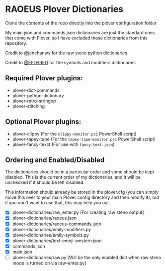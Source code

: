 # RAOEUS Plover Dictionaries

Clone the contents of the repo directly into the plover configuration folder

My main.json and commands.json dictionaries are just the standard ones that come with Plover, so I have excluded those dictionaries from this repository.

Credit to [@jenchanws](https://gist.github.com/jenchanws/5c8dedb826c775fc2a1521c9b9104ea9) for the raw steno python dictionaries

Credit to [@EPLHREU](https://github.com/EPLHREU) for the symbols and modifiers dictionaries

## Required Plover plugins:

- plover-dict-commands
- plover-python-dictionary
- plover-retro-stringop
- plover-stitching

## Optional Plover plugins:

- plover-clippy (For the `clippy-monitor.ps1` PowerShell script)
- plover-tapey-tape (For the `tapey-tape-monitor.ps1` PowerShell script)
- plover-fancy-texct (For use with `fancy-text.json`)

## Ordering and Enabled/Disabled

The dictionaries should be in a particular order and some should be kept disabled. This is the current order of my dictionaries, and it will be unchecked if it should be left disabled.

This information should already be stored in the plover.cfg (you can simply move this over to your main Plover config directory and then modify it), but if you don't want to use that, this may help you out.

- [x] plover-dictionaries/raw_enter.py [For creating raw steno output]
- [x] plover-dictionaries/raoeus.json
- [x] plover-dictionaries/raoeus-commands.json
- [x] plover-dictionaries/emily-modifiers.py
- [x] plover-dictionaries/emily-symbols.py
- [x] plover-dictionaries/text-emoji-western.json
- [x] commands.json
- [x] main.json
- [ ] plover-dictionaries/raw.py [Will be the only enabled dict when raw steno mode is turned on via raw-enter.py]
